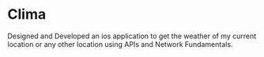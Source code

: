 # Clima
Designed and Developed an ios application to get the weather of my current location or any other location using APIs and Network Fundamentals.
